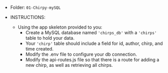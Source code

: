* Folder: `01-Chirpy-mySQL`

* INSTRUCTIONS:

  * Using the app skeleton provided to you:
    * Create a MySQL database named `'chirps_db'` with a `'chirps'` table to hold your data.
    * Your `'chirp'` table should include a field for id, author, chirp, and time created.
    * Modify the .env file to configure your db connection.
    * Modify the api-routes.js file so that there is a route for adding a new chirp, as well as retrieving all chirps.
